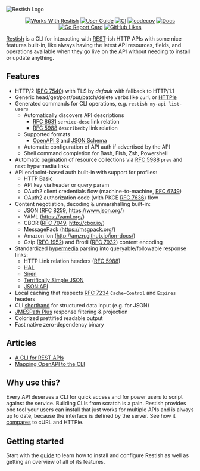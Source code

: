 ![Restish Logo](https://user-images.githubusercontent.com/106826/82109918-ec5b2300-96ee-11ea-9af0-8515329d5965.png)

<div style="text-align: center;">

[![Works With Restish](https://img.shields.io/badge/Works%20With-Restish-ff5f87)](https://rest.sh/) [![User Guide](https://img.shields.io/badge/Docs-Guide-5fafd7)](https://rest.sh/#/guide) [![CI](https://github.com/danielgtaylor/restish/workflows/CI/badge.svg?branch=main)](https://github.com/danielgtaylor/restish/actions?query=workflow%3ACI+branch%3Amain++) [![codecov](https://codecov.io/gh/danielgtaylor/restish/branch/main/graph/badge.svg)](https://codecov.io/gh/danielgtaylor/restish) [![Docs](https://img.shields.io/badge/godoc-reference-5fafd7)](https://pkg.go.dev/github.com/danielgtaylor/restish?tab=subdirectories) [![Go Report Card](https://goreportcard.com/badge/github.com/danielgtaylor/restish)](https://goreportcard.com/report/github.com/danielgtaylor/restish) [![GitHub Likes](https://img.shields.io/github/stars/danielgtaylor/restish?style=social)](https://github.com/danielgtaylor/restish)

</div>

[Restish](https://rest.sh/) is a CLI for interacting with [REST](https://apisyouwonthate.com/blog/rest-and-hypermedia-in-2019)-ish HTTP APIs with some nice features built-in, like always having the latest API resources, fields, and operations available when they go live on the API without needing to install or update anything.

## Features

- HTTP/2 ([RFC 7540](https://tools.ietf.org/html/rfc7540)) with TLS by _default_ with fallback to HTTP/1.1
- Generic head/get/post/put/patch/delete verbs like `curl` or [HTTPie](https://httpie.org/)
- Generated commands for CLI operations, e.g. `restish my-api list-users`
  - Automatically discovers API descriptions
    - [RFC 8631](https://tools.ietf.org/html/rfc8631) `service-desc` link relation
    - [RFC 5988](https://tools.ietf.org/html/rfc5988#section-6.2.2) `describedby` link relation
  - Supported formats
    - [OpenAPI 3](https://github.com/OAI/OpenAPI-Specification/blob/master/versions/3.0.3.md) and [JSON Schema](https://json-schema.org/)
  - Automatic configuration of API auth if advertised by the API
  - Shell command completion for Bash, Fish, Zsh, Powershell
- Automatic pagination of resource collections via [RFC 5988](https://tools.ietf.org/html/rfc5988) `prev` and `next` hypermedia links
- API endpoint-based auth built-in with support for profiles:
  - HTTP Basic
  - API key via header or query param
  - OAuth2 client credentials flow (machine-to-machine, [RFC 6749](https://tools.ietf.org/html/rfc6749))
  - OAuth2 authorization code (with PKCE [RFC 7636](https://tools.ietf.org/html/rfc7636)) flow
- Content negotiation, decoding & unmarshalling built-in:
  - JSON ([RFC 8259](https://tools.ietf.org/html/rfc8259), https://www.json.org/)
  - YAML (https://yaml.org/)
  - CBOR ([RFC 7049](https://tools.ietf.org/html/rfc7049), http://cbor.io/)
  - MessagePack (https://msgpack.org/)
  - Amazon Ion (http://amzn.github.io/ion-docs/)
  - Gzip ([RFC 1952](https://tools.ietf.org/html/rfc1952)) and Brotli ([RFC 7932](https://tools.ietf.org/html/rfc7932)) content encoding
- Standardized [hypermedia](https://smartbear.com/learn/api-design/what-is-hypermedia/) parsing into queryable/followable response links:
  - HTTP Link relation headers ([RFC 5988](https://tools.ietf.org/html/rfc5988#section-6.2.2))
  - [HAL](http://stateless.co/hal_specification.html)
  - [Siren](https://github.com/kevinswiber/siren)
  - [Terrifically Simple JSON](https://github.com/mpnally/Terrifically-Simple-JSON)
  - [JSON:API](https://jsonapi.org/)
- Local caching that respects [RFC 7234](https://tools.ietf.org/html/rfc7234) `Cache-Control` and `Expires` headers
- CLI [shorthand](https://github.com/danielgtaylor/openapi-cli-generator/tree/master/shorthand#cli-shorthand-syntax) for structured data input (e.g. for JSON)
- [JMESPath Plus](https://github.com/danielgtaylor/go-jmespath-plus) response filtering & projection
- Colorized prettified readable output
- Fast native zero-dependency binary

## Articles

- [A CLI for REST APIs](https://dev.to/danielgtaylor/a-cli-for-rest-apis-part-1-104b)
- [Mapping OpenAPI to the CLI](https://dev.to/danielgtaylor/mapping-openapi-to-the-cli-37pb)

## Why use this?

Every API deserves a CLI for quick access and for power users to script against the service. Building CLIs from scratch is a pain. Restish provides one tool your users can install that just works for multiple APIs and is always up to date, because the interface is defined by the server. See how it [compares](/comparison.md) to cURL and HTTPie.

## Getting started

Start with the [guide](/guide.md) to learn how to install and configure Restish as well as getting an overview of all of its features.
